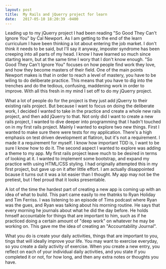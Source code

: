 ```yaml
---
layout: post
title:  My Rails and jQuerry project for learn
date:   2017-05-10 18:20:39 -0400
---
```



Leading up to my jQuerry project I had been reading "So Good They Can't Ignore You" by Cal Newport. As I am getting to the end of the learn curriculum I have been thinking a lot about entering the job market. I don't think it needs to be said, but I'll say it anyway, imposter syndrome has been creeping into all parts of my head. I know I have learned so much since starting learn, but at the same time I wory that I don't know enough.  "So Good They Can't Ignore You" focuses on how people find work they love, and how they become masters of their field. One of the main points Newport makes is that in order to reach a level of mastery, you have to be wiling to do deliberate practice. This means that you have to dig into the trenches and do the tedious, confusing, maddening work in order to improve. With all this fresh in my mind I set off to do my jQuerry project.

What a lot of people do for the project is they just add jQuerry to their existing rails project. But because I want to focus on doing the deliberate work, I decided I wanted to take in the practice and create a whole new rails project, and then add jQuerry to that. Not only did I want to create a new rails project, I wanted to dive deeper into programming that I hadn't touched on in my first rails project. Mainly I wanted to explore two new things. First I wanted to make sure there were tests for my application. There's a high emphasis on test driven development at flatiron, but it's not a requirement. I made it a requirement for myself. I know how important TDD is, I want to be sure I know how to do it. The second aspect I wanted to explore was adding a theme to my app. My first rails project leave much to be desired in terms of looking at it. I wanted to implement some bootstrap, and expand my practice with using HTML/CSS styling. I had originally attempted this in my first project, but gave up on it after little effort. I am actually disappointed bcause it turns out it was a lot easier than I thought. My app may not be the pretiest, but I feel proud that it looks presentable. 

A lot of the time the hardest part of creating a new app is coming up with an idea of what to build. This part came easily to me thatnks to Ryan Holiday and Tim Ferriss. I was listening to an episode of Tims podcast where Ryan was the gues, and Ryan was talking about his morning routine. He says that every morning he journals about what he did the day before. He holds hmself accountable for things that are important to him, such as if he practiced doing a certain amount of "deep work" on whatever he may be working on. This gave me the idea of creating an "Accountability Journal". 

What you do is create your daily activities, things that are important to you, tings that will ideally improve your life. You may want to exercise everyday, so you create a daily activity of exercise. When you create a new entry, you reflect on each of your individual daily activities, and you state if you completed it or not, for how long, and then any extra notes or thoughts you have.


